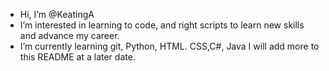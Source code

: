 -  Hi, I’m @KeatingA
- I’m interested in learning to code, and right scripts to learn new skills and advance my career. 
- I’m currently learning git, Python, HTML. CSS,C#, Java
I will add more to this README at  a later date. 

<!---
KeatingA/KeatingA is a ✨ special ✨ repository because its `README.md` (this file) appears on your GitHub profile.
You can click the Preview link to take a look at your changes.
--->
